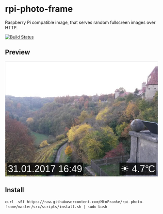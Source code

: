 # rpi-photo-frame

Raspberry Pi compatible image, that serves random fullscreen images over HTTP.

[![Build Status](https://travis-ci.org/MtnFranke/rpi-photo-frame.svg?branch=master)](https://travis-ci.org/MtnFranke/rpi-photo-frame)

## Preview

![Preview](https://github.com/MtnFranke/rpi-photo-frame/raw/master/doc/preview.png)

## Install

```
curl -sSf https://raw.githubusercontent.com/MtnFranke/rpi-photo-frame/master/src/scripts/install.sh | sudo bash
```
